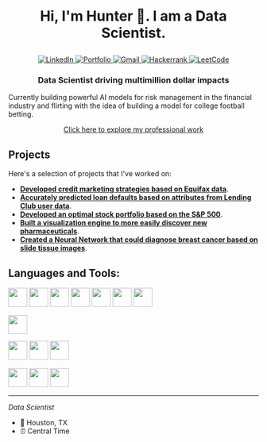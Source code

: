 <!-- put cool banner here -->


# <p align="center">Hi, I'm Hunter 👋. I am a Data Scientist.</p>

<div align="center">
  <a href="https://www.linkedin.com/in/hunter-lonon/">
    <img src="https://img.shields.io/badge/linkedin-%230077B5.svg?style=for-the-badge&logo=linkedin&logoColor=white" alt="LinkedIn">
  </a>
  <a href="https://www.datahunting.net">
    <img src="https://img.shields.io/badge/Portfolio-%23000000.svg?style=for-the-badge&logo=firefox&logoColor=#FF7139" alt="Portfolio">
  </a>
  <a href="mailto:hunterlonon@gmail.com">
    <img src="https://img.shields.io/badge/Gmail-D14836?style=for-the-badge&logo=gmail&logoColor=white" alt="Gmail">
  </a>
  <a href="https://www.hackerrank.com/profile/hunterlonon">
    <img src="https://img.shields.io/badge/-Hackerrank-2EC866?style=for-the-badge&logo=HackerRank&logoColor=white" alt="Hackerrank">
  </a>
  <a href="https://leetcode.com/u/Mekz/">
    <img src="https://img.shields.io/badge/LeetCode-000000?style=for-the-badge&logo=LeetCode&logoColor=#d16c06" alt="LeetCode">
  </a>
</div>

### <p align="center">Data Scientist driving multimillion dollar impacts</p>

Currently building powerful AI models for risk management in the financial industry and flirting with the idea of building a model for college football betting. 


<p align ="center"> <a href="http://www.datahunting.net">Click here to explore my professional work</a></p> 

## Projects

Here's a selection of projects that I've worked on:
- **[Developed credit marketing strategies based on Equifax data](https://github.com/mekz-data/equifax)**.
- **[Accurately predicted loan defaults based on attributes from Lending Club user data](https://github.com/mekz-data/LendingClubClassification)**.
- **[Developed an optimal stock portfolio based on the S&P 500](https://github.com/mekz-data/portfolio_optimization)**.
- **[Built a visualization engine to more easily discover new pharmaceuticals](https://github.com/mekz-data/drug_discovery)**.
- **[Created a Neural Network that could diagnose breast cancer based on slide tissue images](https://github.com/mekz-data/Breast-Cancer)**.


## Languages and Tools:


<img src="https://cdn.jsdelivr.net/gh/devicons/devicon@latest/icons/python/python-original-wordmark.svg" width="38" height="38" /> <img src="https://cdn.jsdelivr.net/gh/devicons/devicon@latest/icons/pandas/pandas-original-wordmark.svg" width="38" height="38" /> <img src="https://cdn.jsdelivr.net/gh/devicons/devicon@latest/icons/numpy/numpy-original-wordmark.svg" width="38" height="38" /> <img src="https://cdn.jsdelivr.net/gh/devicons/devicon@latest/icons/scikitlearn/scikitlearn-original.svg" width="38" height="38" /> <img src="https://cdn.jsdelivr.net/gh/devicons/devicon@latest/icons/matplotlib/matplotlib-plain-wordmark.svg" width="38" height="38"/> <img src="https://cdn.jsdelivr.net/gh/devicons/devicon@latest/icons/plotly/plotly-original-wordmark.svg" width="38" height="38"/>
<img src="https://cdn.jsdelivr.net/gh/devicons/devicon@latest/icons/tensorflow/tensorflow-original.svg" width="38" height="38" /> 


<img src="https://cdn.jsdelivr.net/gh/devicons/devicon@latest/icons/rstudio/rstudio-original.svg" width="38" height="38" /> 


<img src="https://cdn.jsdelivr.net/gh/devicons/devicon@latest/icons/googlecloud/googlecloud-original.svg" width="38" height="38" /> <i class="devicon-kubernetes-plain colored" width="38" height="38" ></i> <img src="https://cdn.jsdelivr.net/gh/devicons/devicon@latest/icons/amazonwebservices/amazonwebservices-original-wordmark.svg" width="38" height="38" /> <img src="https://cdn.jsdelivr.net/gh/devicons/devicon@latest/icons/azure/azure-plain-wordmark.svg" width="38" height="38"/>


<img src="https://cdn.jsdelivr.net/gh/devicons/devicon@latest/icons/mysql/mysql-original-wordmark.svg" width="38" height="38"  /> <img src="https://cdn.jsdelivr.net/gh/devicons/devicon@latest/icons/postgresql/postgresql-original-wordmark.svg" width="38" height="38" /> <img src="https://cdn.jsdelivr.net/gh/devicons/devicon@latest/icons/sqlite/sqlite-original-wordmark.svg" width="38" height="38" />


<!-- Add more tools and technologies as needed -->


<!-- Optional: Add any additional stats or information you'd like to highlight -->


---


*Data Scientist*


- 📍 Houston, TX
- ⏰ Central Time

